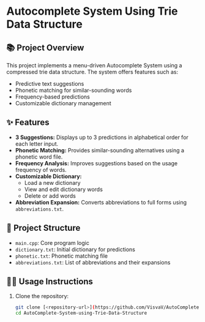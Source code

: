 # Autocomplete System Using Trie Data Structure  

## 📚 Project Overview  
This project implements a menu-driven Autocomplete System using a compressed trie data structure. The system offers features such as:  
- Predictive text suggestions  
- Phonetic matching for similar-sounding words  
- Frequency-based predictions  
- Customizable dictionary management  

## ✨ Features  
- **3 Suggestions:** Displays up to 3 predictions in alphabetical order for each letter input.  
- **Phonetic Matching:** Provides similar-sounding alternatives using a phonetic word file.  
- **Frequency Analysis:** Improves suggestions based on the usage frequency of words.  
- **Customizable Dictionary:**  
  - Load a new dictionary  
  - View and edit dictionary words  
  - Delete or add words  
- **Abbreviation Expansion:** Converts abbreviations to full forms using `abbreviations.txt`.  

## 🔧 Project Structure  
- `main.cpp`: Core program logic  
- `dictionary.txt`: Initial dictionary for predictions  
- `phonetic.txt`: Phonetic matching file  
- `abbreviations.txt`: List of abbreviations and their expansions  

## 🧑‍💻 Usage Instructions  
1. Clone the repository:  
   ```bash
   git clone [<repository-url>](https://github.com/VisvaV/AutoComplete-System-using-Trie-Data-Structure.git)
   cd AutoComplete-System-using-Trie-Data-Structure

